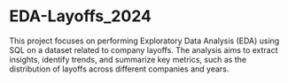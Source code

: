 # EDA-Layoffs_2024
This project focuses on performing Exploratory Data Analysis (EDA) using SQL on a dataset related to company layoffs. The analysis aims to extract insights, identify trends, and summarize key metrics, such as the distribution of layoffs across different companies and years. 
